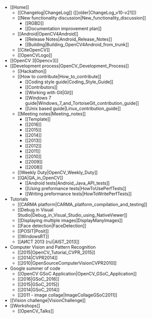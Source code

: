 - [[Home]]
    - [[Changelog|ChangeLog]] ([[older|ChangeLog_v10-v21]])
    - [[New functionality discussion|New_functionality_discussion]]
        - [[RGBD]]
        - [[Documentation improvement plan]]
    - [[Android|OpenCV4Android]]
        - [[Release Notes|Android_Release_Notes]]
        - [[Building|Building_OpenCV4Android_from_trunk]]
    - [[CiteOpenCV]]
    - [[OpenCVLogo]]
- [[OpenCV 3|Opencv3]]
- [[Development process|OpenCV_Development_Process]]
    - [[Hackathon]]
    - [[How to contribute|How_to_contribute]]
        - [[Coding style guide|Coding_Style_Guide]]
        - [[Contributors]]
        - [[Working with Git|Git]]
        - [[Windows 7 guide|Windows_7_and_TortoiseGit_contribution_guide]]
        - [[Unix based guide|Linux_contribution_guide]]
    - [[Meeting notes|Meeting_notes]]
        - [[Template]]
        - [[2016]]
        - [[2015]]
        - [[2014]]
        - [[2013]]
        - [[2012]]
        - [[2011]]
        - [[2010]]
        - [[2009]]
        - [[2008]]
    - [[Weekly Duty|OpenCV_Weekly_Duty]]
    - [[QA|QA_in_OpenCV]]
        - [[Android tests|Android_Java_API_tests]]
        - [[Using preformance tests|HowToUsePerfTests]]
        - [[Writing preformance tests|HowToWritePerfTests]]
- Tutorials
    - [[CARMA platform|CARMA_platform_compilation_and_testing]]
    - [[Debug in Visual Studio|Debug_in_Visual_Studio_using_NativeViewer]]
    - [[Displaying multiple images|DisplayManyImages]]
    - [[Face detection|FaceDetection]]
    - [[POSIT|Posit]]
    - [[WindowsRT]]
    - [[АИСТ 2013 (ru)|AIST_2013]]
- Computer Vision and Pattern Recognition
    - [[2015|OpenCV_Tutorial_CVPR_2015]]
    - [[2014|CVPR2014]]
    - [[2010|OpenSourceComputerVisionCVPR2010]]
- Google summer of code
    - [[OpenCV GSoC Application|OpenCV_GSoC_Application]]
    - [[2016|GSoC_2016]]
    - [[2015|GSoC_2015]]
    - [[2014|GSoC_2014]]
    - [[2011 - image collage|ImageCollageGSoC2011]]
- [[Vision challenge|VisionChallenge]]
- [[Workshops]]
    - [[OpenCV_Talks]]   
